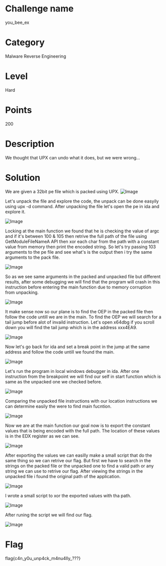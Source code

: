 # Challenge name
you_bee_ex
# Category
Malware Reverse Engineering
# Level
Hard
# Points
200
# Description
We thought that UPX can undo what it does, but we were wrong...
# Solution
We are given a 32bit pe file which is packed using UPX. 
![Image](https://github.com/0xN1ghtRa1d/Cybertalents/blob/you_bee_ex/1.png)

Let's unpack the file and explore the code, the unpack can be done easyily using upx -d command.
After unpacking the file let's open the pe in ida and explore it.

![Image](https://github.com/0xN1ghtRa1d/Cybertalents/blob/you_bee_ex/2.png)

Locking at the main function we found that he is checking the value of argc and if it's between 100 & 105 then retrive the full path of the file using GetModuleFileNameA API then xor each char from the path with a constant value from memory then print the encoded string.
So let's try passing 103 arguments to the pe file and see what's is the output then i try  the same arguments to the pack file.

![Image](https://github.com/0xN1ghtRa1d/Cybertalents/blob/you_bee_ex/3.png)

So as we see same arguments in the packed and unpacked file but different results, after some debugging we will find that the program will crash in this instruction before entering the main function due to memory corruption from unpacking.

![Image](https://github.com/0xN1ghtRa1d/Cybertalents/blob/you_bee_ex/4.png)

It make sense now so our plane is to find the OEP in the packed file then follow the code untill we are in the main.
To find the OEP we will search for a tail jump before alot of invaild instruction.
Let's open x64dbg if you scroll down you will find the tail jump which is in the address xxx4EA9.

![Image](https://github.com/0xN1ghtRa1d/Cybertalents/blob/you_bee_ex/5.png)

Now let's go back for ida and set a break point in the jump at the same address and follow the code untill we found the main.

![Image](https://github.com/0xN1ghtRa1d/Cybertalents/blob/you_bee_ex/6.png)

Let's run the program in local windows debugger in ida.
After one instruction from the breakpoint we will find our self in start function which is same as the unpacked one we checked before.

![Image](https://github.com/0xN1ghtRa1d/Cybertalents/blob/you_bee_ex/7.png)

Comparing the unpacked file instructions with our location instructions we can determine easily the were to find main fucntion.

![Image](https://github.com/0xN1ghtRa1d/Cybertalents/blob/you_bee_ex/8.png)

Now we are at the main function our goal now is to export the constant values that is being encoded with the full path.
The location of these values is in the EDX register as we can see.

![Image](https://github.com/0xN1ghtRa1d/Cybertalents/blob/you_bee_ex/9.png)

After exporting the values we can easilly make a small script that do the same thing so we can retrive our flag.
But first we have to search in the strings on the packed file or the unpacked one to find a valid path or any string we can use to retrive our flag.
After viewing the strings in the unpacked file i found the original path of the application.

![Image](https://github.com/0xN1ghtRa1d/Cybertalents/blob/you_bee_ex/10.png)

I wrote a small script to xor the exported values with tha path.

![Image](https://github.com/0xN1ghtRa1d/Cybertalents/blob/you_bee_ex/11.png)

After runing the script we will find our flag.

![Image](https://github.com/0xN1ghtRa1d/Cybertalents/blob/you_bee_ex/12.png)

# Flag
flag{c4n_y0u_unp4ck_m4nu4lly_???}






